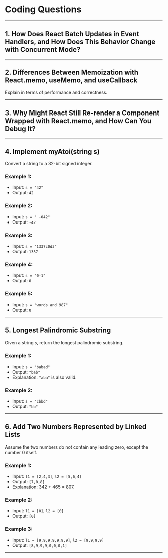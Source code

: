 # Coding Questions

---

## 1. How Does React Batch Updates in Event Handlers, and How Does This Behavior Change with Concurrent Mode?

---

## 2. Differences Between Memoization with React.memo, useMemo, and useCallback

Explain in terms of performance and correctness.

---

## 3. Why Might React Still Re-render a Component Wrapped with React.memo, and How Can You Debug It?

---

## 4. Implement myAtoi(string s)

Convert a string to a 32-bit signed integer.   

### Example 1:
- Input: `s = "42"`  
- Output: `42`

### Example 2:
- Input: `s = " -042"`  
- Output: `-42`

### Example 3:
- Input: `s = "1337c0d3"`  
- Output: `1337`

### Example 4:
- Input: `s = "0-1"`  
- Output: `0`

### Example 5:
- Input: `s = "words and 987"`  
- Output: `0`

---

## 5. Longest Palindromic Substring

Given a string `s`, return the longest palindromic substring.

### Example 1:
- Input: `s = "babad"`  
- Output: `"bab"`  
- Explanation: `"aba"` is also valid.

### Example 2:
- Input: `s = "cbbd"`  
- Output: `"bb"`

---

## 6. Add Two Numbers Represented by Linked Lists

Assume the two numbers do not contain any leading zero, except the number 0 itself.

### Example 1:
- Input: `l1 = [2,4,3]`, `l2 = [5,6,4]`  
- Output: `[7,0,8]`  
- Explanation: 342 + 465 = 807.

### Example 2:
- Input: `l1 = [0]`, `l2 = [0]`  
- Output: `[0]`

### Example 3:
- Input: `l1 = [9,9,9,9,9,9,9]`, `l2 = [9,9,9,9]`  
- Output: `[8,9,9,9,0,0,0,1]`  

---
